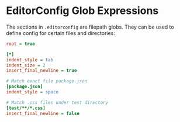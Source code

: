 # EditorConfig Glob Expressions

The sections in `.editorconfig` are filepath globs. They can be used to define config for certain files and directories:

```ini
root = true

[*]
indent_style = tab
indent_size = 2
insert_final_newline = true

# Match exact file package.json
[package.json]
indent_style = space

# Match .css files under test directory
[test/**/*.css]
insert_final_newline = false
```
